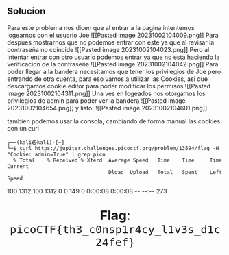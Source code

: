 ## Solucion
Para este problema nos dicen que al entrar a la pagina intentemos logearnos con el usuario Joe
![[Pasted image 20231002104009.png]]
Para despues mostrarnos que no podemos entrar con este ya que al revisar la contraseña no coincide
![[Pasted image 20231002104023.png]]
Pero al intentar entrar con otro usuario podemos entrar ya que no esta haciendo la verificacion de la contraseña
![[Pasted image 20231002104042.png]]
Para poder llegar a la bandera necesitamos que tener los privilegios de Joe pero entrando de otra cuenta, para eso vamos a utilizar las Cookies, asi que descargamos cookie editor para poder modificar los permisos
![[Pasted image 20231002104311.png]]
Una ves en logeados nos otorgamos los privilegios de admin para poder ver la bandera
![[Pasted image 20231002104654.png]]
y listo:
![[Pasted image 20231002104601.png]]

tambien podemos usar la consola, cambiando de forma manual las cookies con un curl

	┌──(kali㉿kali)-[~]
	└─$ curl https://jupiter.challenges.picoctf.org/problem/13594/flag -H "Cookie: admin=True" | grep pico
	  % Total    % Received % Xferd  Average Speed   Time    Time     Time  Current
	                                 Dload  Upload   Total   Spent    Left  Speed
100  1312  100  1312    0     0    149      0  0:00:08  0:00:08 --:--:--   273
            <p style="text-align:center; font-size:30px;"><b>Flag</b>: <code>picoCTF{th3_c0nsp1r4cy_l1v3s_d1c24fef}</code></p>
            
